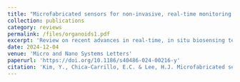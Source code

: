 ```yaml
---
title: "Microfabricated sensors for non-invasive, real-time monitoring of organoids"
collection: publications
category: reviews
permalink: /files/organoids1.pdf
excerpt: 'Review on recent advances in real-time, in situ biosensing technologies, including microelectrode arrays for electrophysiological recordings, chemical sensors for biochemical detection, and strain sensors for monitoring mechanical properties'
date: 2024-12-04
venue: 'Micro and Nano Systems Letters'
paperurl: 'https://doi.org/10.1186/s40486-024-00216-y'
citation: 'Kim, Y., Chica-Carrillo, E.C. & Lee, H.J. Microfabricated sensors for non-invasive, real-time monitoring of organoids. Micro and Nano Syst Lett 12, 26 (2024).'
---
```

